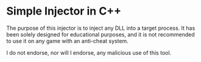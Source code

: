 # Simple Injector in C++

The purpose of this injector is to inject any DLL into a target process. It has been solely designed for educational purposes, and it is not recommended to use it on any game with an anti-cheat system.

I do not endorse, nor will I endorse, any malicious use of this tool.
